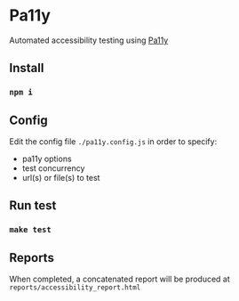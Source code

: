 # Pa11y
Automated accessibility testing using [Pa11y](https://github.com/pa11y/pa11y)

## Install
### `npm i`

## Config
Edit the config file `./pa11y.config.js` in order to specify:
* pa11y options
* test concurrency
* url(s) or file(s) to test

## Run test
### `make test`

## Reports
When completed, a concatenated report will be produced at `reports/accessibility_report.html`
